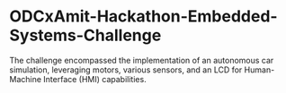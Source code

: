 # ODCxAmit-Hackathon-Embedded-Systems-Challenge
The challenge encompassed the implementation of an autonomous car simulation, leveraging motors, various sensors, and an LCD for Human-Machine Interface (HMI) capabilities.
